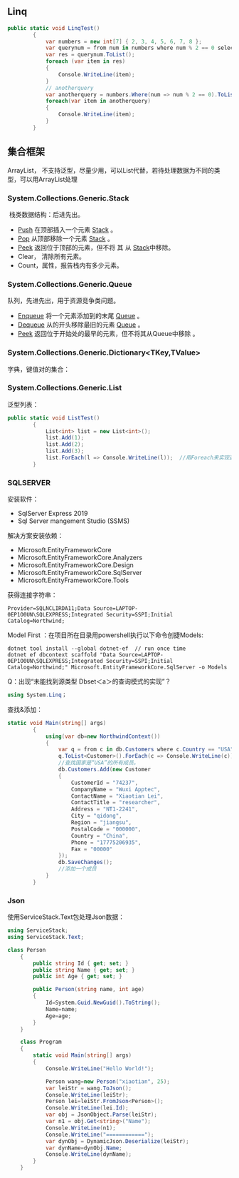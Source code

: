 ## Linq

```c#
public static void LinqTest()
        {
            var numbers = new int[7] { 2, 3, 4, 5, 6, 7, 8 };
            var querynum = from num in numbers where num % 2 == 0 select num;
            var res = querynum.ToList();
            foreach (var item in res)
            {
                Console.WriteLine(item);
            }
            // anotherquery
            var anotherquery = numbers.Where(num => num % 2 == 0).ToList();
            foreach(var item in anotherquery)
            {
                Console.WriteLine(item);
            }
        }
```



## 集合框架

ArrayList， 不支持泛型，尽量少用，可以List<T>代替，若待处理数据为不同的类型，可以用ArrayList处理



### System.Collections.Generic.Stack<T>

​	栈类数据结构：后进先出。

- [Push](https://docs.microsoft.com/zh-cn/dotnet/api/system.collections.generic.stack-1.push?view=net-6.0) 在顶部插入一个元素 [Stack](https://docs.microsoft.com/zh-cn/dotnet/api/system.collections.stack?view=net-6.0) 。
- [Pop](https://docs.microsoft.com/zh-cn/dotnet/api/system.collections.generic.stack-1.pop?view=net-6.0) 从顶部移除一个元素 [Stack](https://docs.microsoft.com/zh-cn/dotnet/api/system.collections.generic.stack-1?view=net-6.0) 。
- [Peek](https://docs.microsoft.com/zh-cn/dotnet/api/system.collections.generic.stack-1.peek?view=net-6.0) 返回位于顶部的元素，但不将 其 从 [Stack](https://docs.microsoft.com/zh-cn/dotnet/api/system.collections.generic.stack-1?view=net-6.0)中移除。
- Clear， 清除所有元素。
- Count，属性，报告栈内有多少元素。



### System.Collections.Generic.Queue<T>

队列，先进先出，用于资源竞争类问题。

- [Enqueue](https://docs.microsoft.com/zh-cn/dotnet/api/system.collections.generic.queue-1.enqueue?view=net-6.0) 将一个元素添加到的末尾 [Queue](https://docs.microsoft.com/zh-cn/dotnet/api/system.collections.generic.queue-1?view=net-6.0) 。
- [Dequeue](https://docs.microsoft.com/zh-cn/dotnet/api/system.collections.generic.queue-1.dequeue?view=net-6.0) 从的开头移除最旧的元素 [Queue](https://docs.microsoft.com/zh-cn/dotnet/api/system.collections.generic.queue-1?view=net-6.0) 。
- [Peek](https://docs.microsoft.com/zh-cn/dotnet/api/system.collections.generic.queue-1.peek?view=net-6.0) 返回位于开始处的最早的元素，但不将其从Queue中移除 。



### System.Collections.Generic.Dictionary<TKey,TValue>

字典，键值对的集合：

### System.Collections.Generic.List<T>

泛型列表：

```c#
public static void ListTest()
        {
            List<int> list = new List<int>();
            list.Add(1);
            list.Add(2);
            list.Add(3);
            list.ForEach(l => Console.WriteLine(l));  //用Foreach来实现遍历列表
        } 
```





### SQLSERVER

安装软件：

* SqlServer Express 2019
* Sql Server mangement Studio (SSMS)

解决方案安装依赖：

* Microsoft.EntityFrameworkCore
* Microsoft.EntityFrameworkCore.Analyzers
* Microsoft.EntityFrameworkCore.Design
* Microsoft.EntityFrameworkCore.SqlServer
* Microsoft.EntityFrameworkCore.Tools

获得连接字符串：

```
Provider=SQLNCLIRDA11;Data Source=LAPTOP-0EP1O0UN\SQLEXPRESS;Integrated Security=SSPI;Initial Catalog=Northwind;
```

Model First ：在项目所在目录用powershell执行以下命令创捷Models:

```shell
dotnet tool install --global dotnet-ef  // run once time 
dotnet ef dbcontext scaffold "Data Source=LAPTOP-0EP1O0UN\SQLEXPRESS;Integrated Security=SSPI;Initial Catalog=Northwind;" Microsoft.EntityFrameworkCore.SqlServer -o Models
```



Q：出现“未能找到源类型 Dbset＜a＞的查询模式的实现”？

```c#
using System.Linq；
```



查找&添加：

```c#
static void Main(string[] args)
        {
            using(var db=new NorthwindContext())
            {
                var q = from c in db.Customers where c.Country == "USA" select c;
                q.ToList<Customer>().ForEach(c => Console.WriteLine(c));
                //查找国家是“USA”的所有成员。
                db.Customers.Add(new Customer
                {
                    CustomerId = "74237",
                    CompanyName = "Wuxi Apptec",
                    ContactName = "Xiaotian Lei",
                    ContactTitle = "researcher",
                    Address = "NT1-2241",
                    City = "qidong",
                    Region = "jiangsu",
                    PostalCode = "000000",
                    Country = "China",
                    Phone = "17775206935",
                    Fax = "00000"
                });
                db.SaveChanges();
                //添加一个成员
            }
        }
```



### Json

使用ServiceStack.Text包处理Json数据：

```c#
using ServiceStack;
using ServiceStack.Text;

class Person
    {
        public string Id { get; set; }
        public string Name { get; set; }
        public int Age { get; set; }

        public Person(string name, int age)
        {
            Id=System.Guid.NewGuid().ToString();
            Name=name;
            Age=age;
        }
    }

    class Program
    {
        static void Main(string[] args)
        {
            Console.WriteLine("Hello World!");

            Person wang=new Person("xiaotian", 25);
            var leiStr = wang.ToJson();
            Console.WriteLine(leiStr);
            Person lei=leiStr.FromJson<Person>();
            Console.WriteLine(lei.Id);
            var obj = JsonObject.Parse(leiStr);
            var n1 = obj.Get<string>("Name");
            Console.WriteLine(n1);
            Console.WriteLine("============");
            var dynObj = DynamicJson.Deserialize(leiStr);
            var dynName=dynObj.Name;
            Console.WriteLine(dynName);
        }
    }
```

